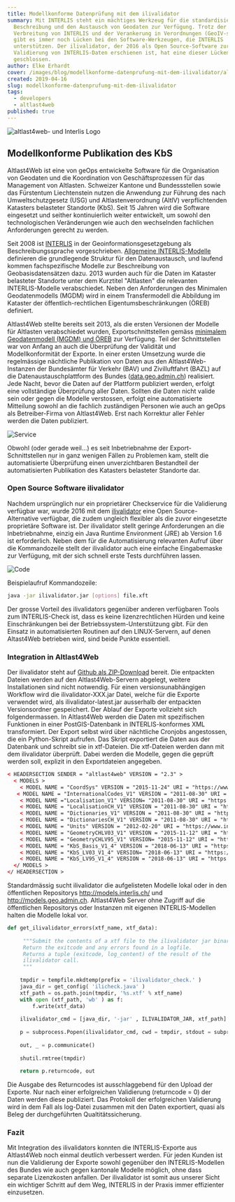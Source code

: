 ```yaml
---
title: Modellkonforme Datenprüfung mit dem ilivalidator
summary: Mit INTERLIS steht ein mächtiges Werkzeug für die standardisierte
  Beschreibung und den Austausch von Geodaten zur Verfügung. Trotz der weiten
  Verbreitung von INTERLIS und der Verankerung in Verordnungen (GeoIV-swisstopo)
  gibt es immer noch Lücken bei den Software-Werkzeugen, die INTERLIS
  unterstützen. Der ilivalidator, der 2016 als Open Source-Software zur
  Validierung von INTERLIS-Daten erschienen ist, hat eine dieser Lücken
  geschlossen.
author: Elke Erhardt
cover: /images/blog/modellkonforme-datenprufung-mit-dem-ilivalidator/altlast4web_0.png
created: 2019-04-16
slug: modellkonforme-datenprufung-mit-dem-ilivalidator
tags:
  - developers
  - altlast4web
published: true
---
```

![](/images/blog/modellkonforme-datenprufung-mit-dem-ilivalidator/altlast4web%20_%20Interlis_0.png "altlast4web- und Interlis Logo")

## Modellkonforme Publikation des KbS

Altlast4Web ist eine von geOps entwickelte Software für die Organisation von Geodaten und die Koordination von Geschäftsprozessen für das Management von Altlasten. Schweizer Kantone und Bundessstellen sowie das Fürstentum Liechtenstein nutzen die Anwendung zur Führung des nach Umweltschutzgesetz (USG) und Altlastenverordnung (AltlV) verpflichtenden Katasters belasteter Standorte (KbS). Seit 15 Jahren wird die Software eingesetzt und seither kontinuierlich weiter entwickelt, um sowohl den technologischen Veränderungen wie auch den wechselnden fachlichen Anforderungen gerecht zu werden.

Seit 2008 ist [INTERLIS](https://www.interlis.ch/) in der Geoinformationsgesetzgebung als Beschreibungssprache vorgeschrieben. [Allgemeine INTERLIS-Modelle](http://models.geo.admin.ch/BAFU/) definieren die grundlegende Struktur für den Datenaustausch, und laufend kommen fachspezifische Modelle zur Beschreibung von Geobasisdatensätzen dazu. 2013 wurden auch für die Daten im Kataster belasteter Standorte unter dem Kurztitel "Altlasten" die relevanten INTERLIS-Modelle verabschiedet. Neben den Anforderungen des Minimalen Geodatenmodells (MGDM) wird in einem Transfermodell die Abbildung im Kataster der öffentlich-rechtlichen Eigentumsbeschränkungen (ÖREB) definiert.

Altlast4Web stellte bereits seit 2013, als die ersten Versionen der Modelle für Altlasten verabschiedet wurden, Exportschnittstellen gemäss [minimalem Geodatenmodell (MGDM) und ÖREB](https://www.bafu.admin.ch/bafu/de/home/zustand/daten/geodatenmodelle/altlasten--geodatenmodelle.html) zur Verfügung. Teil der Schnittstellen war von Anfang an auch die Überprüfung der Validität und Modellkonformität der Exporte. In einer ersten Umsetzung wurde die regelmässige nächtliche Publikation von Daten aus den Altlast4Web-Instanzen der Bundesämter für Verkehr (BAV) und Zivilluftfahrt (BAZL) auf die Datenaustauschplattform des Bundes ([data.geo.admin.ch](https://data.geo.admin.ch/)) realisiert. Jede Nacht, bevor die Daten auf der Plattform publiziert werden, erfolgt eine vollständige Überprüfung aller Daten. Sollten die Daten nicht valide sein oder gegen die Modelle verstossen, erfolgt eine automatisierte Mitteilung sowohl an die fachlich zuständigen Personen wie auch an geOps als Betreiber-Firma von Altlast4Web. Erst nach Korrektur aller Fehler werden die Daten publiziert.

![](/images/blog/modellkonforme-datenprufung-mit-dem-ilivalidator/service.png "Service")

Obwohl (oder gerade weil...) es seit Inbetriebnahme der Export-Schnittstellen nur in ganz wenigen Fällen zu Problemen kam, stellt die automatisierte Überprüfung einen unverzichtbaren Bestandteil der automatisierten Publikation des Katasters belasteter Standorte dar.

### Open Source Software ilivalidator

Nachdem ursprünglich nur ein proprietärer Checkservice für die Validierung verfügbar war, wurde 2016 mit dem [ilivalidator](https://github.com/claeis/ilivalidator) eine Open Source-Alternative verfügbar, die zudem ungleich flexibler als die zuvor eingesetzte proprietäre Software ist. Der ilivalidator stellt geringe Anforderungen an die Inbetriebnahme, einzig ein Java Runtime Environment (JRE) ab Version 1.6 ist erforderlich. Neben dem für die Automatisierung relevanten Aufruf über die Kommandozeile stellt der ilivalidator auch eine einfache Eingabemaske zur Verfügung, mit der sich schnell erste Tests durchführen lassen.

![](/images/blog/modellkonforme-datenprufung-mit-dem-ilivalidator/code.png "Code")

Beispielaufruf Kommandozeile:

```bash
java -jar ilivalidator.jar [options] file.xft  
```

Der grosse Vorteil des ilivalidators gegenüber anderen verfügbaren Tools zum INTERLIS-Check ist, dass es keine lizenzrechtlichen Hürden und keine Einschränkungen bei der Betriebssystem-Unterstützung gibt. Für den Einsatz in automatisierten Routinen auf den LINUX-Servern, auf denen Altast4Web betrieben wird, sind beide Punkte essentiell.

### Integration in Altlast4Web

Der ilivalidator steht auf [Github als ZIP-Download](https://github.com/claeis/ilivalidator/releases) bereit. Die entpackten Dateien werden auf den Altlast4Web-Servern abgelegt, weitere Installationen sind nicht notwendig. Für einen versionsunabhängigen Workflow wird die ilivalidator-XXX.jar Datei, welche für die Exporte verwendet wird, als ilivalidator-latest.jar ausserhalb der entpackten Versionsordner gespeichert. Der Ablauf der Exporte vollzieht sich folgendermassen. In Altlast4Web werden die Daten mit spezifischen Funktionen in einer PostGIS-Datenbank in INTERLIS-konformes XML transformiert. Der Export selbst wird über nächtliche Cronjobs angestossen, die ein Python-Skript aufrufen. Das Skript exportiert die Daten aus der Datenbank und schreibt sie in xtf-Dateien. Die xtf-Dateien werden dann mit dem ilivalidator überprüft. Dabei werden die Modelle, gegen die geprüft werden soll, explizit in den Exportdateien angegeben.

```xml
< HEADERSECTION SENDER = "altlast4web" VERSION = "2.3" >
  < MODELS >
    < MODEL NAME = "CoordSys" VERSION = "2015-11-24" URI = "https://www.interlis.ch/models" />
   < MODEL NAME = "InternationalCodes_V1" VERSION = "2011-08-30" URI = "https://www.geo.admin.ch" />
    < MODEL NAME ="Localisation_V1" VERSION= "2011-08-30" URI = "https://www.geo.admin.ch" />
    < MODEL NAME = "LocalisationCH_V1" VERSION = "2011-08-30" URI = "https://www.geo.admin.ch" />
    < MODEL NAME = "Dictionaries_V1" VERSION = "2011-08-30" URI = "https://www.geo.admin.ch" />
    < MODEL NAME = "DictionariesCH_V1" VERSION = "2011-08-30" URI = "https://www.geo.admin.ch" />
    < MODEL NAME = "Units" VERSION = "2012-02-20" URI = "https://www.interlis.ch/models" />
    < MODEL NAME = "GeometryCHLV03_V1" VERSION = "2015-11-12" URI = "https://www.geo.admin.ch" />
    < MODEL NAME = "GeometryCHLV95_V1" VERSION= "2015-11-12" URI = "https://www.geo.admin.ch" />
    < MODEL NAME = "KbS_Basis_V1_4" VERSION = "2018-06-13" URI = "https://models.geo.admin.ch/BAFU" />
    < MODEL NAME = "KbS_LV03_V1_4" VERSION= "2018-06-13" URI = "https://models.geo.admin.ch/BAFU" />
    < MODEL NAME = "KbS_LV95_V1_4" VERSION = "2018-06-13" URI = "https://models.geo.admin.ch/BAFU" />
  </ MODELS >
</ HEADERSECTION >
```

Standardmässig sucht ilivalidator die aufgelisteten Modelle lokal oder in den öffentlichen Repositorys http://models.interlis.ch/ und http://models.geo.admin.ch. Altlast4Web Server ohne Zugriff auf die öffentlichen Repositorys oder Instanzen mit eigenen INTERLIS-Modellen halten die Modelle lokal vor.

```python
def get_ilivalidator_errors(xtf_name, xtf_data):
  
     """Submit the contents of a xtf file to the ilivalidator jar binary.
     Return the exitcode and any errors found in a logfile.
     Returns a tuple (exitcode, log_content) of the result of the
     ilivalidator call.
     """
    
    tmpdir = tempfile.mkdtemp(prefix = 'ilivalidator_check.' )
    java_dir = get_config( 'ilicheck.java' )
    xtf_path = os.path.join(tmpdir, '%s.xtf' % xtf_name)
    with open (xtf_path, 'wb' ) as f:
        f.write(xtf_data)
          
    ilivalidator_cmd = [java_dir, '-jar' , ILIVALIDATOR_JAR, xtf_path]
    
    p = subprocess.Popen(ilivalidator_cmd, cwd = tmpdir, stdout = subprocess.PIPE, stderr = subprocess.STDOUT)
    
    out, _ = p.communicate()
    
    shutil.rmtree(tmpdir)
    
    return p.returncode, out
```

Die Ausgabe des Returncodes ist ausschlaggebend für den Upload der Exporte. Nur nach einer erfolgreichen Validierung (returncode = 0) der Daten werden diese publiziert. Das Protokoll der erfolgreichen Validierung wird in dem Fall als log-Datei zusammen mit den Daten exportiert, quasi als Beleg der durchgeführten Qualtitätssicherung.

### Fazit

Mit Integration des ilivalidators konnten die INTERLIS-Exporte aus Altlast4Web noch einmal deutlich verbessert werden. Für jeden Kunden ist nun die Validierung der Exporte sowohl gegenüber den INTERLIS-Modellen des Bundes wie auch gegen kantonale Modelle möglich, ohne dass separate Lizenzkosten anfallen. Der ilivalidator ist somit aus unserer Sicht ein wichtiger Schritt auf dem Weg, INTERLIS in der Praxis immer effizienter einzusetzen.